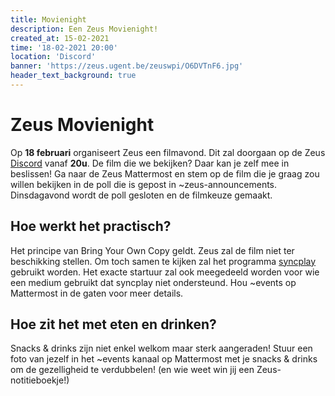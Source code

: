 ```yaml
---
title: Movienight
description: Een Zeus Movienight!
created_at: 15-02-2021
time: '18-02-2021 20:00'
location: 'Discord'
banner: 'https://zeus.ugent.be/zeuswpi/O6DVTnF6.jpg'
header_text_background: true
---
```


# Zeus Movienight

Op **18 februari** organiseert Zeus een filmavond. Dit zal doorgaan op de Zeus [Discord](https://discord.gg/qWAPHbE) vanaf **20u**. De film die we bekijken? Daar kan je zelf mee in beslissen! Ga naar de Zeus Mattermost en stem op de film die je graag zou willen bekijken in de poll die is gepost in ~zeus-announcements. Dinsdagavond wordt de poll gesloten en de filmkeuze gemaakt.

## Hoe werkt het practisch?

Het principe van Bring Your Own Copy geldt. Zeus zal de film niet ter beschikking stellen. Om toch samen te kijken zal het programma [syncplay](https://syncplay.pl/) gebruikt worden. Het exacte startuur zal ook meegedeeld worden voor wie een medium gebruikt dat syncplay niet ondersteund. Hou ~events op Mattermost in de gaten voor meer details.

## Hoe zit het met eten en drinken?

Snacks & drinks zijn niet enkel welkom maar sterk aangeraden! Stuur een foto van jezelf in het ~events kanaal op Mattermost met je snacks & drinks om de gezelligheid te verdubbelen! (en wie weet win jij een Zeus-notitieboekje!)